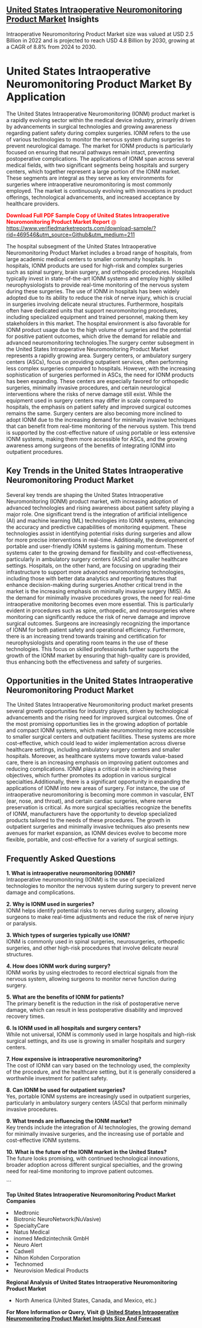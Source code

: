 <h2><a href="https://www.verifiedmarketreports.com/download-sample/?rid=469546&amp;utm_source=Github&amp;utm_medium=211" target="_blank">United States Intraoperative Neuromonitoring Product Market</a> Insights</h2><p>Intraoperative Neuromonitoring Product Market size was valued at USD 2.5 Billion in 2022 and is projected to reach USD 4.8 Billion by 2030, growing at a CAGR of 8.8% from 2024 to 2030.</p><p><h1>United States Intraoperative Neuromonitoring Product Market By Application</h1><p>The United States Intraoperative Neuromonitoring (IONM) product market is a rapidly evolving sector within the medical device industry, primarily driven by advancements in surgical technologies and growing awareness regarding patient safety during complex surgeries. IONM refers to the use of various technologies to monitor the nervous system during surgeries to prevent neurological damage. The market for IONM products is particularly focused on ensuring that neural pathways remain intact, preventing postoperative complications. The applications of IONM span across several medical fields, with two significant segments being hospitals and surgery centers, which together represent a large portion of the IONM market. These segments are integral as they serve as key environments for surgeries where intraoperative neuromonitoring is most commonly employed. The market is continuously evolving with innovations in product offerings, technological advancements, and increased acceptance by healthcare providers. <p><span class=""><span style="color: #ff0000;"><strong>Download Full PDF Sample Copy of United States Intraoperative Neuromonitoring Product Market Report</strong> @ </span><a href="https://www.verifiedmarketreports.com/download-sample/?rid=469546&amp;utm_source=Github&amp;utm_medium=211" target="_blank">https://www.verifiedmarketreports.com/download-sample/?rid=469546&amp;utm_source=Github&amp;utm_medium=211</a></span></p>The hospital subsegment of the United States Intraoperative Neuromonitoring Product Market includes a broad range of hospitals, from large academic medical centers to smaller community hospitals. In hospitals, IONM products are used for high-risk and complex surgeries such as spinal surgery, brain surgery, and orthopedic procedures. Hospitals typically invest in state-of-the-art IONM systems and employ highly skilled neurophysiologists to provide real-time monitoring of the nervous system during these surgeries. The use of IONM in hospitals has been widely adopted due to its ability to reduce the risk of nerve injury, which is crucial in surgeries involving delicate neural structures. Furthermore, hospitals often have dedicated units that support neuromonitoring procedures, including specialized equipment and trained personnel, making them key stakeholders in this market. The hospital environment is also favorable for IONM product usage due to the high volume of surgeries and the potential for positive patient outcomes, which drive the demand for reliable and advanced neuromonitoring technologies.The surgery center subsegment in the United States Intraoperative Neuromonitoring Product Market represents a rapidly growing area. Surgery centers, or ambulatory surgery centers (ASCs), focus on providing outpatient services, often performing less complex surgeries compared to hospitals. However, with the increasing sophistication of surgeries performed in ASCs, the need for IONM products has been expanding. These centers are especially favored for orthopedic surgeries, minimally invasive procedures, and certain neurological interventions where the risks of nerve damage still exist. While the equipment used in surgery centers may differ in scale compared to hospitals, the emphasis on patient safety and improved surgical outcomes remains the same. Surgery centers are also becoming more inclined to adopt IONM due to the increasing demand for minimally invasive techniques that can benefit from real-time monitoring of the nervous system. This trend is supported by the cost-effective nature of using portable or less extensive IONM systems, making them more accessible for ASCs, and the growing awareness among surgeons of the benefits of integrating IONM into outpatient procedures.<h2>Key Trends in the United States Intraoperative Neuromonitoring Product Market</h2><p>Several key trends are shaping the United States Intraoperative Neuromonitoring (IONM) product market, with increasing adoption of advanced technologies and rising awareness about patient safety playing a major role. One significant trend is the integration of artificial intelligence (AI) and machine learning (ML) technologies into IONM systems, enhancing the accuracy and predictive capabilities of monitoring equipment. These technologies assist in identifying potential risks during surgeries and allow for more precise interventions in real-time. Additionally, the development of portable and user-friendly IONM systems is gaining momentum. These systems cater to the growing demand for flexibility and cost-effectiveness, particularly in ambulatory surgery centers (ASCs) and smaller healthcare settings. Hospitals, on the other hand, are focusing on upgrading their infrastructure to support more advanced neuromonitoring technologies, including those with better data analytics and reporting features that enhance decision-making during surgeries.Another critical trend in the market is the increasing emphasis on minimally invasive surgery (MIS). As the demand for minimally invasive procedures grows, the need for real-time intraoperative monitoring becomes even more essential. This is particularly evident in procedures such as spine, orthopedic, and neurosurgeries where monitoring can significantly reduce the risk of nerve damage and improve surgical outcomes. Surgeons are increasingly recognizing the importance of IONM for both patient safety and operational efficiency. Furthermore, there is an increasing trend towards training and certification for neurophysiologists and operating room teams in the use of these technologies. This focus on skilled professionals further supports the growth of the IONM market by ensuring that high-quality care is provided, thus enhancing both the effectiveness and safety of surgeries.<h2>Opportunities in the United States Intraoperative Neuromonitoring Product Market</h2><p>The United States Intraoperative Neuromonitoring product market presents several growth opportunities for industry players, driven by technological advancements and the rising need for improved surgical outcomes. One of the most promising opportunities lies in the growing adoption of portable and compact IONM systems, which make neuromonitoring more accessible to smaller surgical centers and outpatient facilities. These systems are more cost-effective, which could lead to wider implementation across diverse healthcare settings, including ambulatory surgery centers and smaller hospitals. Moreover, as healthcare systems move towards value-based care, there is an increasing emphasis on improving patient outcomes and reducing complications. IONM plays a critical role in achieving these objectives, which further promotes its adoption in various surgical specialties.Additionally, there is a significant opportunity in expanding the applications of IONM into new areas of surgery. For instance, the use of intraoperative neuromonitoring is becoming more common in vascular, ENT (ear, nose, and throat), and certain cardiac surgeries, where nerve preservation is critical. As more surgical specialties recognize the benefits of IONM, manufacturers have the opportunity to develop specialized products tailored to the needs of these procedures. The growth in outpatient surgeries and minimally invasive techniques also presents new avenues for market expansion, as IONM devices evolve to become more flexible, portable, and cost-effective for a variety of surgical settings.<h2>Frequently Asked Questions</h2><p><strong>1. What is intraoperative neuromonitoring (IONM)?</strong> <br> Intraoperative neuromonitoring (IONM) is the use of specialized technologies to monitor the nervous system during surgery to prevent nerve damage and complications.</p><p><strong>2. Why is IONM used in surgeries?</strong> <br> IONM helps identify potential risks to nerves during surgery, allowing surgeons to make real-time adjustments and reduce the risk of nerve injury or paralysis.</p><p><strong>3. Which types of surgeries typically use IONM?</strong> <br> IONM is commonly used in spinal surgeries, neurosurgeries, orthopedic surgeries, and other high-risk procedures that involve delicate neural structures.</p><p><strong>4. How does IONM work during surgery?</strong> <br> IONM works by using electrodes to record electrical signals from the nervous system, allowing surgeons to monitor nerve function during surgery.</p><p><strong>5. What are the benefits of IONM for patients?</strong> <br> The primary benefit is the reduction in the risk of postoperative nerve damage, which can result in less postoperative disability and improved recovery times.</p><p><strong>6. Is IONM used in all hospitals and surgery centers?</strong> <br> While not universal, IONM is commonly used in large hospitals and high-risk surgical settings, and its use is growing in smaller hospitals and surgery centers.</p><p><strong>7. How expensive is intraoperative neuromonitoring?</strong> <br> The cost of IONM can vary based on the technology used, the complexity of the procedure, and the healthcare setting, but it is generally considered a worthwhile investment for patient safety.</p><p><strong>8. Can IONM be used for outpatient surgeries?</strong> <br> Yes, portable IONM systems are increasingly used in outpatient surgeries, particularly in ambulatory surgery centers (ASCs) that perform minimally invasive procedures.</p><p><strong>9. What trends are influencing the IONM market?</strong> <br> Key trends include the integration of AI technologies, the growing demand for minimally invasive surgeries, and the increasing use of portable and cost-effective IONM systems.</p><p><strong>10. What is the future of the IONM market in the United States?</strong> <br> The future looks promising, with continued technological innovations, broader adoption across different surgical specialties, and the growing need for real-time monitoring to improve patient outcomes.</p>```</p><p><strong>Top United States Intraoperative Neuromonitoring Product Market Companies</strong></p><div data-test-id=""><p><li>Medtronic</li><li> Biotronic NeuroNetwork(NuVasive)</li><li> SpecialtyCare</li><li> Natus Medical</li><li> inomed Medizintechnik GmbH</li><li> Neuro Alert</li><li> Cadwell</li><li> Nihon Kohden Corporation</li><li> Technomed</li><li> Neurovision Medical Products</li></p><div><strong>Regional Analysis of&nbsp;United States Intraoperative Neuromonitoring Product Market</strong></div><ul><li dir="ltr"><p dir="ltr">North America&nbsp;(United States, Canada, and Mexico, etc.)</p></li></ul><p><strong>For More Information or Query, Visit @&nbsp;</strong><strong><a href="https://www.verifiedmarketreports.com/product/intraoperative-neuromonitoring-product-market/?utm_source=Github&amp;utm_medium=211" target="_blank">United States Intraoperative Neuromonitoring Product Market Insights Size And Forecast</a></strong></p></div>
